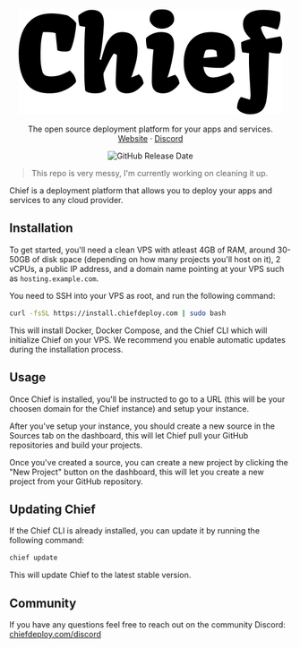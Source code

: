 <p align="center">
  <p align="center">
    <picture>
      <source media="(prefers-color-scheme: dark)" srcset="https://raw.githubusercontent.com/chiefdeploy/chief/main/assets/chief-logo-white.png">
      <source media="(prefers-color-scheme: light)" srcset="https://raw.githubusercontent.com/chiefdeploy/chief/main/assets/chief-logo-black.png">
      <img alt="Chief" src="https://raw.githubusercontent.com/chiefdeploy/chief/main/assets/chief-logo-black.png">
    </picture>
  </p>

  <p align="center">
    The open source deployment platform for your apps and services.
    <br />
    <a href="https://chiefdeploy.com">Website</a>
    ·
    <a href="https://chiefdeploy.com/discord">Discord</a>
  </p>
</p>

<p align="center">
  <img alt="GitHub Release Date" src="https://img.shields.io/github/v/release/chiefdeploy/chief?sort=date&display_name=release">
</p>

> This repo is very messy, I'm currently working on cleaning it up.

Chief is a deployment platform that allows you to deploy your apps and services to any cloud provider.

## Installation

To get started, you'll need a clean VPS with atleast 4GB of RAM, around 30-50GB of disk space (depending on how many projects you'll host on it), 2 vCPUs, a public IP address, and a domain name pointing at your VPS such as `hosting.example.com`.

You need to SSH into your VPS as root, and run the following command:

```bash
curl -fsSL https://install.chiefdeploy.com | sudo bash
```

This will install Docker, Docker Compose, and the Chief CLI which will initialize Chief on your VPS. We recommend you enable automatic updates during the installation process.

## Usage

Once Chief is installed, you'll be instructed to go to a URL (this will be your choosen domain for the Chief instance) and setup your instance.

After you've setup your instance, you should create a new source in the Sources tab on the dashboard, this will let Chief pull your GitHub repositories and build your projects.

Once you've created a source, you can create a new project by clicking the "New Project" button on the dashboard, this will let you create a new project from your GitHub repository.

## Updating Chief

If the Chief CLI is already installed, you can update it by running the following command:

```bash
chief update
```

This will update Chief to the latest stable version.

## Community

If you have any questions feel free to reach out on the community Discord: [chiefdeploy.com/discord](https://chiefdeploy.com/discord)